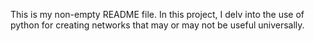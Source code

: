 This is my non-empty README file. In this project, I delv into the use of python for creating networks that may or may not be useful universally.
